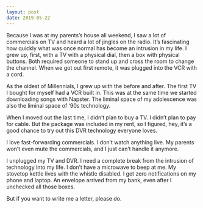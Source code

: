 ```yaml
---
layout: post
date: 2019-05-22
---
```


Because I was at my parents’s house all weekend, I saw a lot of commercials on TV and heard a lot of jingles on the radio. It’s fascinating how quickly what was once normal has become an intrusion in my life. I grew up, first, with a TV with a physical dial, then a box with physical buttons. Both required someone to stand up and cross the room to change the channel. When we got out first remote, it was plugged into the VCR with a cord. 

As the oldest of Millennials, I grew up with the before and after. The first TV I bought for myself had a VCR built in. This was at the same time we started downloading songs with Napster. The liminal space of my adolescence was also the liminal space of ‘90s technology. 

When I moved out the last time, I didn’t plan to buy a TV. I didn’t plan to pay for cable. But the package was included in my rent, so I figured, hey, it’s a good chance to try out this DVR technology everyone loves. 

I love fast-forwarding commercials. I don’t watch anything live. My parents won’t even mute the commercials, and I just can’t handle it anymore. 

I unplugged my TV and DVR. I need a complete break from the intrusion of technology into my life. I don’t have a microwave to beep at me. My stovetop kettle lives with the whistle disabled. I get zero notifications on my phone and laptop. An envelope arrived from my bank, even after I unchecked all those boxes. 

But if you want to write me a letter, please do.
